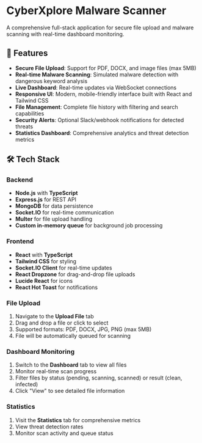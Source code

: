 # CyberXplore Malware Scanner

A comprehensive full-stack application for secure file upload and malware scanning with real-time dashboard monitoring.

## 🚀 Features

- **Secure File Upload**: Support for PDF, DOCX, and image files (max 5MB)
- **Real-time Malware Scanning**: Simulated malware detection with dangerous keyword analysis
- **Live Dashboard**: Real-time updates via WebSocket connections
- **Responsive UI**: Modern, mobile-friendly interface built with React and Tailwind CSS
- **File Management**: Complete file history with filtering and search capabilities
- **Security Alerts**: Optional Slack/webhook notifications for detected threats
- **Statistics Dashboard**: Comprehensive analytics and threat detection metrics

## 🛠 Tech Stack

### Backend
- **Node.js** with **TypeScript**
- **Express.js** for REST API
- **MongoDB** for data persistence
- **Socket.IO** for real-time communication
- **Multer** for file upload handling
- **Custom in-memory queue** for background job processing

### Frontend
- **React** with **TypeScript**
- **Tailwind CSS** for styling
- **Socket.IO Client** for real-time updates
- **React Dropzone** for drag-and-drop file uploads
- **Lucide React** for icons
- **React Hot Toast** for notifications


### File Upload
1. Navigate to the **Upload File** tab
2. Drag and drop a file or click to select
3. Supported formats: PDF, DOCX, JPG, PNG (max 5MB)
4. File will be automatically queued for scanning

### Dashboard Monitoring
1. Switch to the **Dashboard** tab to view all files
2. Monitor real-time scan progress
3. Filter files by status (pending, scanning, scanned) or result (clean, infected)
4. Click "View" to see detailed file information

### Statistics
1. Visit the **Statistics** tab for comprehensive metrics
2. View threat detection rates
3. Monitor scan activity and queue status